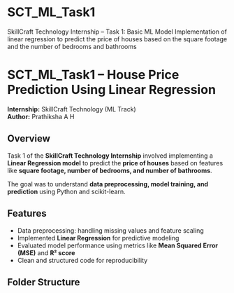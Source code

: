 # SCT_ML_Task1
SkillCraft Technology Internship – Task 1: Basic ML Model Implementation of linear regression to predict the price of houses based on the square footage and the number of bedrooms and bathrooms

# SCT_ML_Task1 – House Price Prediction Using Linear Regression

**Internship:** SkillCraft Technology (ML Track)  
**Author:** Prathiksha A H  

## Overview
Task 1 of the **SkillCraft Technology Internship** involved implementing a **Linear Regression model** to predict the **price of houses** based on features like **square footage, number of bedrooms, and number of bathrooms**.  

The goal was to understand **data preprocessing, model training, and prediction** using Python and scikit-learn.

## Features
- Data preprocessing: handling missing values and feature scaling
- Implemented **Linear Regression** for predictive modeling
- Evaluated model performance using metrics like **Mean Squared Error (MSE)** and **R² score**
- Clean and structured code for reproducibility

## Folder Structure

